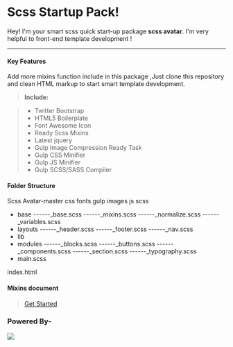 Scss Startup Pack!
===================

Hey! I'm your smart scss quick start-up package **scss avatar**.  I'm very helpful to front-end template development !

----------
#### <i class="icon-pencil"></i> Key Features
Add more mixins function include in this package ,Just clone this repository and clean HTML markup to start smart template development.

> **Include:**

> - Twitter Bootstrap
> - HTML5 Boilerplate
> - Font Awesome Icon
> - Ready Scss  Mixins
> - Latest jquery 
> - Gulp Image Compression Ready Task 
> - Gulp CSS Minifier 
> - Gulp JS Minifier 
> - Gulp SCSS/SASS Compiler 

#### <i class="icon-folder-open"></i> Folder Structure 

 <i class="icon-folder-open"></i> Scss Avatar-master
	 <i class="icon-folder-open"></i> css
	 <i class="icon-folder-open"></i> fonts
	 <i class="icon-folder-open"></i> gulp
	 <i class="icon-folder-open"></i> images
	 <i class="icon-folder-open"></i> js
	 <i class="icon-folder-open"></i>scss
	 	 
 - <i class="icon-folder-open"></i> base
	   ------<i class="icon-file"></i>_base.scss
	   ------<i class="icon-file"></i>_mixins.scss
	   ------<i class="icon-file"></i>_normalize.scss
	   ------<i class="icon-file"></i>_variables.scss
 - <i class="icon-folder-open"></i>layouts
 	   ------<i class="icon-file"></i>_header.scss
	   ------<i class="icon-file"></i>_footer.scss
	   ------<i class="icon-file"></i>_nav.scss
 - <i class="icon-folder-open"></i>lib
 - <i class="icon-folder-open"></i>modules
  	   ------<i class="icon-file"></i>_blocks.scss
	   ------<i class="icon-file"></i>_buttons.scss
	   ------<i class="icon-file"></i>_components.scss
	  ------<i class="icon-file"></i>_section.scss
	   ------<i class="icon-file"></i>_typography.scss
 - <i class="icon-file"></i>main.scss

<i class="icon-file"></i> index.html

#### <i class="icon-cog"></i> Mixins document

> [Get Started ](https://www.codingavatar.com)




### Powered By-

[![](http://www.codingavatar.com/img/logo.png)](https://codingavatar.com)


